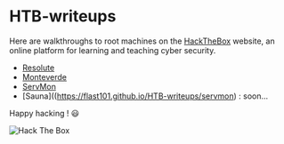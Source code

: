 # HTB-writeups
Here are walkthroughs to root machines on the [HackTheBox](https://www.hackthebox.eu) website, an online platform for learning and teaching cyber security.

- [Resolute](https://flast101.github.io/HTB-writeups/resolute)   
- [Monteverde](https://flast101.github.io/HTB-writeups/monteverde)   
- [ServMon](https://flast101.github.io/HTB-writeups/servmon)   
- [Sauna]((https://flast101.github.io/HTB-writeups/servmon) : soon...

Happy hacking ! :smiley:

<img src="http://www.hackthebox.eu/badge/image/249498" alt="Hack The Box">
